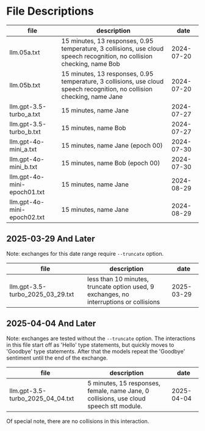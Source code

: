 # File Descriptions

| file | description | date |
|---|---|---|
| llm.05a.txt | 15 minutes, 13 responses, 0.95 temperature, 3 collisions, use cloud speech recognition, no collision checking, name Bob | 2024-07-20 |
| llm.05b.txt | 15 minutes, 13 responses, 0.95 temperature, 3 collisions, use cloud speech recognition, no collision checking, name Jane | 2024-07-20 |
| llm.gpt-3.5-turbo_a.txt | 15 minutes, name Jane | 2024-07-27 |
| llm.gpt-3.5-turbo_b.txt | 15 minutes, name Bob | 2024-07-27 |
| llm.gpt-4o-mini_a.txt | 15 minutes, name Jane (epoch 00) | 2024-07-30 |
| llm.gpt-4o-mini_b.txt | 15 minutes, name Bob (epoch 00) | 2024-07-30 |
| llm.gpt-4o-mini-epoch01.txt | 15 minutes, name Jane | 2024-08-29 |
| llm.gpt-4o-mini-epoch02.txt | 15 minutes, name Jane | 2024-08-29 |

## 2025-03-29 And Later

Note: exchanges for this date range require `--truncate` option.

| file | description | date |
|---|---|---|
| llm.gpt-3.5-turbo_2025_03_29.txt | less than 10 minutes, truncate option used, 9 exchanges, no interruptions or collisions | 2025-03-29 |

## 2025-04-04 And Later

Note: exchanges are tested without the `--truncate` option. The interactions in this file start off as 'Hello' type statements, but quickly moves to 'Goodbye' type statements. After that the models repeat the 'Goodbye' sentiment until the end of the exchange.

| file | description | date |
|---|---|---|
| llm.gpt-3.5-turbo_2025_04_04.txt | 5 minutes, 15 responses, female, name Jane, 0 collisions, use cloud speech stt module. | 2025-04-04 |

Of special note, there are no collisions in this interaction.
